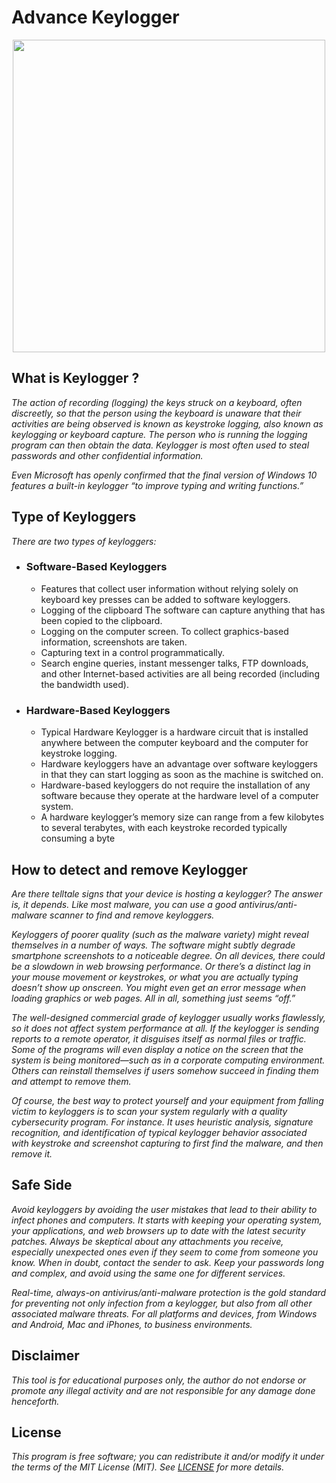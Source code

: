 # Advance Keylogger

<p align="center">
  <img src="https://cdn.discordapp.com/attachments/787260295860191254/1005556601823952946/logo.png" width=500/>
</p>

## What is Keylogger ?

_The action of recording (logging) the keys struck on a keyboard, often discreetly, so that the person using the keyboard is unaware that their activities are being observed is known as keystroke logging, also known as keylogging or keyboard capture. The person who is running the logging program can then obtain the data. Keylogger is most often used to steal passwords and other confidential information._

_Even Microsoft has openly confirmed that the final version of Windows 10 features a built-in keylogger “to improve typing and writing functions.”_

## Type of Keyloggers
*There are two types of keyloggers:*

* ### Software-Based Keyloggers
  * Features that collect user information without relying solely on keyboard key presses can be added to software keyloggers.
  * Logging of the clipboard The software can capture anything that has been copied to the clipboard.
  * Logging on the computer screen. To collect graphics-based information, screenshots are taken.
  * Capturing text in a control programmatically.
  * Search engine queries, instant messenger talks, FTP downloads, and other Internet-based activities are all being recorded (including the bandwidth used).

* ### Hardware-Based Keyloggers
  * Typical Hardware Keylogger is a hardware circuit that is installed anywhere between the computer keyboard and the computer for keystroke logging.
  * Hardware keyloggers have an advantage over software keyloggers in that they can start logging as soon as the machine is switched on.
  * Hardware-based keyloggers do not require the installation of any software because they operate at the hardware level of a computer system.
  * A hardware keylogger’s memory size can range from a few kilobytes to several terabytes, with each keystroke recorded typically consuming a byte

## How to detect and remove Keylogger
_Are there telltale signs that your device is hosting a keylogger? The answer is, it depends. Like most malware, you can use a good antivirus/anti-malware scanner to find and remove keyloggers._

_Keyloggers of poorer quality (such as the malware variety) might reveal themselves in a number of ways. The software might subtly degrade smartphone screenshots to a noticeable degree. On all devices, there could be a slowdown in web browsing performance. Or there’s a distinct lag in your mouse movement or keystrokes, or what you are actually typing doesn’t show up onscreen. You might even get an error message when loading graphics or web pages. All in all, something just seems “off.”_

_The well-designed commercial grade of keylogger usually works flawlessly, so it does not affect system performance at all. If the keylogger is sending reports to a remote operator, it disguises itself as normal files or traffic. Some of the programs will even display a notice on the screen that the system is being monitored—such as in a corporate computing environment. Others can reinstall themselves if users somehow succeed in finding them and attempt to remove them._

_Of course, the best way to protect yourself and your equipment from falling victim to keyloggers is to scan your system regularly with a quality cybersecurity program. For instance. It uses heuristic analysis, signature recognition, and identification of typical keylogger behavior associated with keystroke and screenshot capturing to first find the malware, and then remove it._

## Safe Side
_Avoid keyloggers by avoiding the user mistakes that lead to their ability to infect phones and computers. It starts with keeping your operating system, your applications, and web browsers up to date with the latest security patches. Always be skeptical about any attachments you receive, especially unexpected ones even if they seem to come from someone you know. When in doubt, contact the sender to ask. Keep your passwords long and complex, and avoid using the same one for different services._

_Real-time, always-on antivirus/anti-malware protection is the gold standard for preventing not only infection from a keylogger, but also from all other associated malware threats. For all platforms and devices, from Windows and Android, Mac and iPhones, to business environments._

## Disclaimer
_This tool is for educational purposes only, the author do not endorse or promote any illegal activity and are not responsible for any damage done henceforth._

## License
_This program is free software; you can redistribute it and/or modify it under the terms of the MIT License (MIT). See [LICENSE](LICENSE) for more details._
